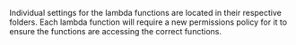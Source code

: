 
Individual settings for the lambda functions are located in their respective folders. Each lambda function will require a new permissions policy for it to ensure the functions are accessing the correct functions. 
